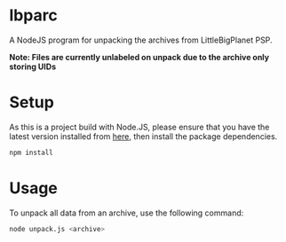 # lbparc

A NodeJS program for unpacking the archives from LittleBigPlanet PSP.

**Note: Files are currently unlabeled on unpack due to the archive only storing UIDs**

# Setup

As this is a project build with Node.JS, please ensure that you have the latest version installed from [here](https://nodejs.org/en/), then install the package dependencies.
```bash
npm install
```

# Usage

To unpack all data from an archive, use the following command:
```bash
node unpack.js <archive>
```

